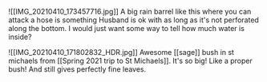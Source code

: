 ![[IMG_20210410_173457716.jpg]]
A big rain barrel like this where you can attack a hose is something Husband is ok with as long as it's not perforated along the bottom. I would just want some way to tell how much water is inside? 

![[IMG_20210410_171802832_HDR.jpg]]
Awesome [[sage]] bush in st michaels from [[Spring 2021 trip to St Michaels]]. It's so big! Like a proper bush! And still gives perfectly fine leaves. 